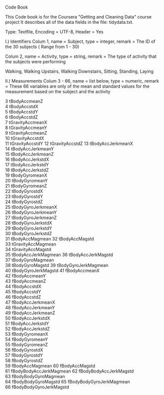 Code Book

This Code book is for the Coursera "Getting and Cleaning Data" course project
It describes all of the data fields in the file: tidydata.txt.

Type: Textfile, Encoding = UTF-8, Header = Yes


I.) Identifiers
Colum 1, name = Subject, type = integer, remark = The ID of the 30 subjects ( Range from 1 - 30) 

Colum 2, name = Activity, type = string, remark = The type of activity that the subjects were performing

Walking, Walking Upstairs, Walking Downstairs, Sitting, Standing, Laying


II.) Measurements
Colum 3 - 66,  name = list below, type = numeric, remark = These 66 variables are only of the mean and standard values for the measurement based on the subject and the activity


3	tBodyAccmeanZ 	
4	tBodyAccstdX 	
5	tBodyAccstdY 	
6	tBodyAccstdZ 	
7	tGravityAccmeanX 	
8	tGravityAccmeanY 	
9	tGravityAccmeanZ 	
10	tGravityAccstdX 	
11	tGravityAccstdY	
12	tGravityAccstdZ	
13	tBodyAccJerkmeanX	
14	tBodyAccJerkmeanY	
15	tBodyAccJerkmeanZ	
16	tBodyAccJerkstdX	
17	tBodyAccJerkstdY	
18	tBodyAccJerkstdZ	
19	tBodyGyromeanX	
20	tBodyGyromeanY	
21	tBodyGyromeanZ	
22	tBodyGyrostdX	
23	tBodyGyrostdY	
24	tBodyGyrostdZ	
25	tBodyGyroJerkmeanX	
26	tBodyGyroJerkmeanY	
27	tBodyGyroJerkmeanZ	
28	tBodyGyroJerkstdX	
29	tBodyGyroJerkstdY	
30	tBodyGyroJerkstdZ	
31	tBodyAccMagmean	
32	tBodyAccMagstd	
33	tGravityAccMagmean	
34	tGravityAccMagstd	
35	tBodyAccJerkMagmean	
36	tBodyAccJerkMagstd	
37	tBodyGyroMagmean	
38	tBodyGyroMagstd	
39	tBodyGyroJerkMagmean	
40	tBodyGyroJerkMagstd	
41	fBodyAccmeanX	
42	fBodyAccmeanY	
43	fBodyAccmeanZ	
44	fBodyAccstdX	
45	fBodyAccstdY	
46	fBodyAccstdZ	
47	fBodyAccJerkmeanX	
48	fBodyAccJerkmeanY	
49	fBodyAccJerkmeanZ	
50	fBodyAccJerkstdX	
51	fBodyAccJerkstdY	
52	fBodyAccJerkstdZ	
53	fBodyGyromeanX	
54	fBodyGyromeanY	
55	fBodyGyromeanZ	
56	fBodyGyrostdX	
57	fBodyGyrostdY	
58	fBodyGyrostdZ	
59	fBodyAccMagmean	
60	fBodyAccMagstd	
61	fBodyBodyAccJerkMagmean	
62	fBodyBodyAccJerkMagstd	
63	fBodyBodyGyroMagmean	
64	fBodyBodyGyroMagstd	
65	fBodyBodyGyroJerkMagmean	
66	fBodyBodyGyroJerkMagstd	


